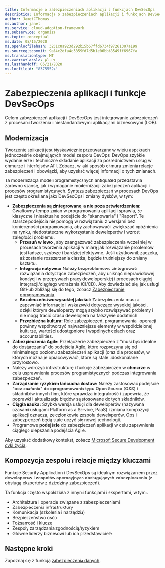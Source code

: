 ```yaml
---
title: Informacje o zabezpieczeniach aplikacji i funkcjach DevSecOps
description: Informacje o zabezpieczeniach aplikacji i funkcjach DevSecOps.
author: JanetCThomas
ms.author: janet
ms.service: cloud-adoption-framework
ms.subservice: organize
ms.topic: conceptual
ms.date: 05/15/2020
ms.openlocfilehash: 3211c0a923d292b15b67ffd6734b97261307a199
ms.sourcegitcommit: 9a84c2dfa4c3859fd7d5b1e06bbb8549ff6967fa
ms.translationtype: MT
ms.contentlocale: pl-PL
ms.lasthandoff: 05/21/2020
ms.locfileid: "83755524"
---
```

# <a name="application-security-and-devsecops-functions"></a>Zabezpieczenia aplikacji i funkcje DevSecOps

Celem zabezpieczeń aplikacji i DevSecOps jest integrowanie zabezpieczeń z procesami tworzenia i niestandardowymi aplikacjami biznesowymi (LOB).

## <a name="modernization"></a>Modernizacja

Tworzenie aplikacji jest błyskawicznie przetwarzane w wielu aspektach jednocześnie obejmujących model zespołu DevOps, DevOps szybkie wydanie erze i techniczne składanie aplikacji za pośrednictwem usług w chmurze i interfejsów API. Zobacz, w jaki sposób chmura zmienia relacje zabezpieczeń i obowiązki, aby uzyskać więcej informacji o tych zmianach.

Ta modernizacja modeli programistycznych antiquated przedstawia zarówno szansę, jak i wymaganie modernizacji zabezpieczeń aplikacji i procesów programistycznych. Synteza zabezpieczeń w procesach DevOps jest często określana jako DevSecOps i zmiany dysków, w tym:

<!-- TODO: Link needed below? -->
- **Zabezpieczenia są zintegrowane, a nie poza zatwierdzeniem:** Gwałtowny tempo zmian w programowaniu aplikacji sprawia, że klasyczne i nieaktualne podejście do "skanowania" i "Raport". Te starsze podejścia nie pomogą w rozwiązaniu z wersjami bez konieczności programowania, aby zachowywać i zwiększać opóźnienia na rynku, niedostateczne wykorzystanie deweloperów i wzrost zaległości problemu.
  - **Przesuń w lewo** , aby zaangażować zabezpieczenia wcześniej w procesach tworzenia aplikacji w miarę jak rozwiązanie problemów jest tańsze, szybsze i bardziej efektywne. Jeśli użytkownik zaczeka, aż zostanie rozszerzania ciastka, będzie trudniejszy do zmiany kształtu.
  - **Integracja natywna:** Należy bezproblemowo zintegrować rozwiązania dotyczące zabezpieczeń, aby uniknąć nieprawidłowej kondycji w przepływach pracy deweloperskiej i procesach ciągłej integracji/ciągłego wdrażania (CI/CD). Aby dowiedzieć się, jak usługi GitHub zbliżają się do tego, zobacz [Zabezpieczanie oprogramowania](https://github.blog/2019-09-18-securing-software-together/).
  - **Bezpieczeństwo wysokiej jakości:** Zabezpieczenia muszą zapewniać informacje i wskazówki dotyczące wysokiej jakości, dzięki którym deweloperzy mogą szybko rozwiązywać problemy i nie mogą tracić czasu dewelopera na fałszywie dodatnich.
  - **Przezbieżna kultura:** Role zabezpieczeń, programowania i operacji powinny współtworzyć najważniejsze elementy w współdzielonej kulturze, wartości udostępnione i wspólnych celach oraz accountabilities.
- **Zabezpieczenia Agile:** Przełączenie zabezpieczeń z "musi być idealne do dostarczania" do podejścia Agile, które rozpoczyna się od minimalnego poziomu zabezpieczeń aplikacji (oraz dla procesów, w których można je opracowywać), które są stale udoskonalane przyrostowo.
- Należy wdrożyć infrastrukturę i funkcje zabezpieczeń w **chmurze** w celu usprawnienia procesów programistycznych podczas integrowania zabezpieczeń.
- **Zarządzanie ryzykiem łańcucha dostaw:** Należy zastosować podejście "bez zaufania" do oprogramowania typu Open Source (OSS) i składników innych firm, które sprawdza integralność i zapewnia, że poprawki i aktualizacje błędów są stosowane do tych składników.
- **Ciągła nauka:** Szybka wersja usługi dla deweloperów (nazywana czasami usługami Platform as a Service, PaaS) i zmiana kompozycji aplikacji oznacza, że członkowie zespołu deweloperów, Ops i zabezpieczeń będą stale uczyć się nowej technologii.
- Programowe **podejście** do zabezpieczeń aplikacji w celu zapewnienia ciągłego ulepszania podejścia Agile.

Aby uzyskać dodatkowy kontekst, zobacz [Microsoft Secure Development cykl życia](https://www.microsoft.com/sdl).

## <a name="team-composition-and-key-relationships"></a>Kompozycja zespołu i relacje między kluczami

Funkcje Security Application i DevSecOps są idealnym rozwiązaniem przez deweloperów i zespołów operacyjnych obsługujących zabezpieczenia (z obsługą ekspertów z dziedziny zabezpieczeń).

Ta funkcja często współdziała z innymi funkcjami i ekspertami, w tym:.

- Architektura i operacje związane z zabezpieczeniami
- Zabezpieczenia infrastruktury
- Komunikacja (szkolenia i narzędzia)
- Bezpieczeństwo osób
- Tożsamość i klucze
- Zespoły zarządzania zgodnością/ryzykiem
- Główne liderzy biznesowi lub ich przedstawiciele

## <a name="next-steps"></a>Następne kroki

Zapoznaj się z funkcją [zabezpieczenia danych](./cloud-security-data-security.md).
